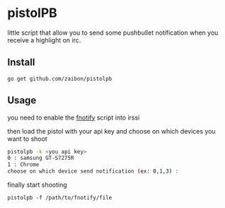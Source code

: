 # pistolPB

little script that allow you to send some pushbullet notification when you receive a highlight on irc.

## Install
```go get github.com/zaibon/pistolpb```

## Usage
you need to enable the [fnotify](https://gist.github.com/matthutchinson/542141) script into irssi

then load the pistol with your api key and choose on which devices you want to shoot
```bash
pistolpb -k <you api key>
0 : samsung GT-S7275R
1 : Chrome
choose on which device send notification (ex: 0,1,3) : 
```

finally start shooting
```
pistolpb -f /path/to/fnotify/file  
